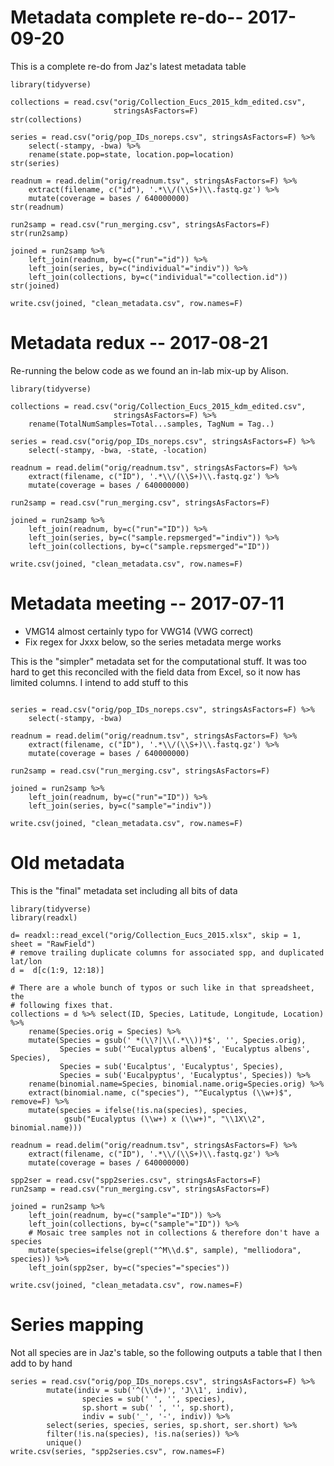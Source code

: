 # Metadata complete re-do-- 2017-09-20

This is a complete re-do from Jaz's latest metadata table

```{r}
library(tidyverse)

collections = read.csv("orig/Collection_Eucs_2015_kdm_edited.csv",
                       stringsAsFactors=F)
str(collections)

series = read.csv("orig/pop_IDs_noreps.csv", stringsAsFactors=F) %>%
    select(-stampy, -bwa) %>%
    rename(state.pop=state, location.pop=location)
str(series)

readnum = read.delim("orig/readnum.tsv", stringsAsFactors=F) %>%
    extract(filename, c("id"), '.*\\/(\\S+)\\.fastq.gz') %>%
    mutate(coverage = bases / 640000000)
str(readnum)

run2samp = read.csv("run_merging.csv", stringsAsFactors=F)
str(run2samp)

joined = run2samp %>%
    left_join(readnum, by=c("run"="id")) %>%
    left_join(series, by=c("individual"="indiv")) %>%
    left_join(collections, by=c("individual"="collection.id"))
str(joined)

write.csv(joined, "clean_metadata.csv", row.names=F)
```


# Metadata redux -- 2017-08-21

Re-running the below code as we found an in-lab mix-up by Alison.

```{r}
library(tidyverse)

collections = read.csv("orig/Collection_Eucs_2015_kdm_edited.csv",
                       stringsAsFactors=F) %>%
    rename(TotalNumSamples=Total...samples, TagNum = Tag..)

series = read.csv("orig/pop_IDs_noreps.csv", stringsAsFactors=F) %>%
    select(-stampy, -bwa, -state, -location)

readnum = read.delim("orig/readnum.tsv", stringsAsFactors=F) %>%
    extract(filename, c("ID"), '.*\\/(\\S+)\\.fastq.gz') %>%
    mutate(coverage = bases / 640000000)

run2samp = read.csv("run_merging.csv", stringsAsFactors=F)

joined = run2samp %>%
    left_join(readnum, by=c("run"="ID")) %>%
    left_join(series, by=c("sample.repsmerged"="indiv")) %>%
    left_join(collections, by=c("sample.repsmerged"="ID"))

write.csv(joined, "clean_metadata.csv", row.names=F)

```

# Metadata meeting -- 2017-07-11

- VMG14 almost certainly typo for VWG14 (VWG correct)
- Fix regex for Jxxx<letter> below, so the series metadata merge works

This is the "simpler" metadata set for the computational stuff. It was too hard to get this reconciled with the field data from Excel, so it now has limited columns. I intend to add stuff to this

```{r}

series = read.csv("orig/pop_IDs_noreps.csv", stringsAsFactors=F) %>%
    select(-stampy, -bwa)

readnum = read.delim("orig/readnum.tsv", stringsAsFactors=F) %>%
    extract(filename, c("ID"), '.*\\/(\\S+)\\.fastq.gz') %>%
    mutate(coverage = bases / 640000000)

run2samp = read.csv("run_merging.csv", stringsAsFactors=F)

joined = run2samp %>%
    left_join(readnum, by=c("run"="ID")) %>%
    left_join(series, by=c("sample"="indiv"))

write.csv(joined, "clean_metadata.csv", row.names=F)

```

# Old metadata

This is the "final" metadata set including all bits of data

```{r}
library(tidyverse)
library(readxl)

d= readxl::read_excel("orig/Collection_Eucs_2015.xlsx", skip = 1, sheet = "RawField")
# remove trailing duplicate columns for associated spp, and duplicated lat/lon
d =  d[c(1:9, 12:18)]

# There are a whole bunch of typos or such like in that spreadsheet, the
# following fixes that.
collections = d %>% select(ID, Species, Latitude, Longitude, Location) %>%
    rename(Species.orig = Species) %>%
    mutate(Species = gsub(' *(\\?|\\(.*\\))*$', '', Species.orig),
           Species = sub('^Eucalyptus alben$', 'Eucalyptus albens', Species),
           Species = sub('Eucalptus', 'Eucalyptus', Species),
           Species = sub('Eucalpyptus', 'Eucalyptus', Species)) %>%
    rename(binomial.name=Species, binomial.name.orig=Species.orig) %>%
    extract(binomial.name, c("species"), "^Eucalyptus (\\w+)$", remove=F) %>%
    mutate(species = ifelse(!is.na(species), species,
            gsub("Eucalyptus (\\w+) x (\\w+)", "\\1X\\2", binomial.name)))

readnum = read.delim("orig/readnum.tsv", stringsAsFactors=F) %>%
    extract(filename, c("ID"), '.*\\/(\\S+)\\.fastq.gz') %>%
    mutate(coverage = bases / 640000000)

spp2ser = read.csv("spp2series.csv", stringsAsFactors=F)
run2samp = read.csv("run_merging.csv", stringsAsFactors=F)

joined = run2samp %>%
    left_join(readnum, by=c("sample"="ID")) %>%
    left_join(collections, by=c("sample"="ID")) %>%
    # Mosaic tree samples not in collections & therefore don't have a species
    mutate(species=ifelse(grepl("^M\\d.$", sample), "melliodora", species)) %>%
    left_join(spp2ser, by=c("species"="species"))

write.csv(joined, "clean_metadata.csv", row.names=F)
```

# Series mapping

Not all species are in Jaz's table, so the following outputs a table that I then add to by hand

```{r}
series = read.csv("orig/pop_IDs_noreps.csv", stringsAsFactors=F) %>%
        mutate(indiv = sub('^(\\d+)', 'J\\1', indiv),
                species = sub(' ', '', species),
                sp.short = sub(' ', '', sp.short),
                indiv = sub('_', '-', indiv)) %>%
        select(series, species, series, sp.short, ser.short) %>%
        filter(!is.na(species), !is.na(series)) %>%
        unique()
write.csv(series, "spp2series.csv", row.names=F)
```
